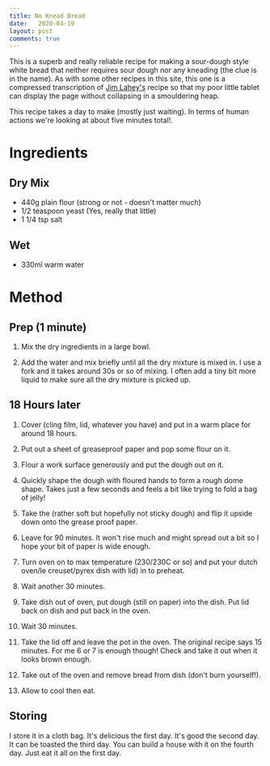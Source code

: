 ```yaml
---
title: No Knead Bread
date:   2020-04-19
layout: post
comments: true
---
```


This is a superb and really reliable recipe for making a sour-dough style white bread that neither requires sour dough nor any kneading (the clue is in the name).  As with some other recipes in this site, this one is a compressed transcription of [Jim Lahey's](https://leitesculinaria.com/99521/recipes-jim-laheys-no-knead-bread.html) recipe so that my poor little tablet can display the page without collapsing in a smouldering heap.

This recipe takes a day to make (mostly just waiting).  In terms of human actions we're looking at about five minutes total!.

Ingredients
===

Dry Mix
---
* 440g plain flour (strong or not - doesn't matter much)
* 1/2 teaspoon yeast (Yes, really that little)
* 1 1/4 tsp salt

Wet
---
* 330ml warm water

Method
===

Prep (1 minute)
---

1. Mix the dry ingredients in a large bowl.

1. Add the water and mix briefly until all the dry mixture is mixed in.  I use a fork and it takes around 30s or so of mixing.  I often add a tiny bit more liquid to make sure all the dry mixture is picked up.

18 Hours later
---

1. Cover (cling film, lid, whatever you have) and put in a warm place for around 18 hours.

1. Put out a sheet of greaseproof paper and pop some flour on it.

1. Flour a work surface generously and put the dough out on it.

1. Quickly shape the dough with floured hands to form a rough dome shape.  Takes just a few seconds and feels a bit like trying to fold a bag of jelly!

1. Take the (rather soft but hopefully not sticky dough) and flip it upside down onto the grease proof paper.

1. Leave for 90 minutes.  It won't rise much and might spread out a bit so I hope your bit of paper is wide enough.

1. Turn oven on to max temperature (230/230C or so) and put your dutch oven/le creuset/pyrex dish with lid) in to preheat.
 
1. Wait another 30 minutes.

1. Take dish out of oven, put dough (still on paper) into the dish. Put lid back on dish and put back in the oven.

1. Wait 30 minutes.

1. Take the lid off and leave the pot in the oven.  The original recipe says 15 minutes. For me 6 or 7 is enough though!  Check and take it out when it looks brown enough.

1. Take out of the oven and remove bread from dish (don't burn yourself!).

1. Allow to cool then eat.

Storing
---

I store it in a cloth bag.  It's delicious the first day.  It's good the second day.  It can be toasted the third day.  You can build a house with it on the fourth day.  Just eat it all on the first day.
